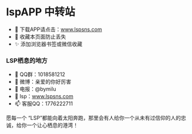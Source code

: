 # lspAPP 中转站
- :star2: 下载APP请点击：www.lspsns.com
- :panda_face: 收藏本页面防止丢失
- :sparkles: 添加浏览器书签或微信收藏

### LSP栖息的地方

- 👋 QQ群：1018581212
- 👀 微博：亲爱的你好厉害
- 🌱 电报：@bymilu
- 💞️ lsp：www.lspsns.com
- 📫 客服QQ：1776222711

愿每一个 “LSP”都能向着太阳奔跑，那里会有人给你一个从未有过信仰的人的忠诚，给你一个让心栖息的港湾！




<!---
TANG2T/TANG2T is a ✨ special ✨ repository because its `README.md` (this file) appears on your GitHub profile.
You can click the Preview link to take a look at your changes.
--->
